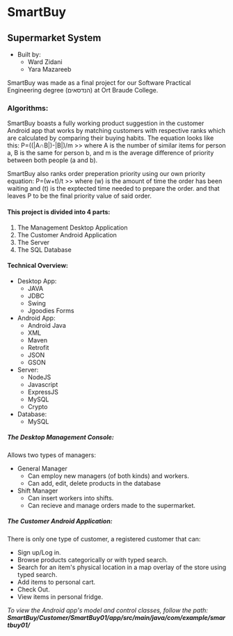 # SmartBuy
## Supermarket System

- Built by: 
  - Ward Zidani
  - Yara Mazareeb

SmartBuy was made as a final project for our Software Practical Engineering degree (הנדסאים) at Ort Braude College.

### Algorithms:
SmartBuy boasts a fully working product suggestion in the customer Android app that works by matching customers with respective ranks which are calculated by comparing their buying habits. The equation looks like this: P=((|A∩B|)-|B|)/m >> where A is the number of similar items for person a, B is the same for person b, and m is the average difference of priority between both people (a and b).

SmartBuy also ranks order preperation priority using our own priority equation: P=(w+t)/t >> where (w) is the amount of time the order has been waiting and (t) is the exptected time needed to prepare the order. and that leaves P to be the final priority value of said order.

#### This project is divided into 4 parts:
1. The Management Desktop Application
2. The Customer Android Application
3. The Server
4. The SQL Database

#### Technical Overview:
- Desktop App:
  - JAVA
  - JDBC
  - Swing
  - Jgoodies Forms
- Android App:
  - Android Java
  - XML
  - Maven
  - Retrofit
  - JSON
  - GSON
- Server:
  - NodeJS
  - Javascript
  - ExpressJS
  - MySQL
  - Crypto
- Database:
  - MySQL

##### The Desktop Management Console:

Allows two types of managers:
  - General Manager
    - Can employ new managers (of both kinds) and workers.
    - Can add, edit, delete products in the database
  - Shift Manager
    - Can insert workers into shifts.
    - Can recieve and manage orders made to the supermarket.

##### The Customer Android Application:

There is only one type of customer, a registered customer that can:
- Sign up/Log in.
- Browse products categorically or with typed search.
- Search for an item's physical location in a map overlay of the store using typed search.
- Add items to personal cart.
- Check Out.
- View items in personal fridge.

*To view the Android app's model and control classes, follow the path:*
***SmartBuy/Customer/SmartBuy01/app/src/main/java/com/example/smartbuy01/***
    
